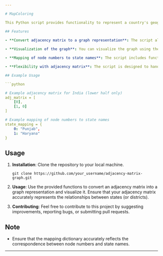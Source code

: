 ```yaml
---

# MapColoring

This Python script provides functionality to represent a country's geographic structure using an adjacency matrix, where states (or districts within states) are represented as nodes, and edges between them signify shared borders. The script is accompanied by an example implementation using India's states as nodes.

## Features

- **Convert adjacency matrix to a graph representation**: The script allows you to convert an adjacency matrix into a graph representation, where nodes represent states (or districts) and edges represent shared borders.
  
- **Visualization of the graph**: You can visualize the graph using the provided function, making it easier to understand the geographical relationships between states.

- **Mapping of node numbers to state names**: The script includes functionality to map node numbers to state names (or states and their districts), making it easier to interpret the graph representation.

- **Flexibility with adjacency matrix**: The script is designed to handle various formats of the adjacency matrix, including the lower half matrix. For example, providing only the lower half of the matrix also works, as the script intelligently converts it to the complete adjacency matrix.

## Example Usage

```python

# Example adjacency matrix for India (lower half only)
adj_matrix = [
    [0],
    [1, 0]
]

# Example mapping of node numbers to state names
state_mapping = {
    0: "Punjab",
    1: "Haryana"
}
```
## Usage

1. **Installation**: Clone the repository to your local machine.
   ```
   git clone https://github.com/your_username/adjacency-matrix-graph.git
   ```

2. **Usage**: Use the provided functions to convert an adjacency matrix into a graph representation and visualize it. Ensure that your adjacency matrix accurately represents the relationships between states (or districts).

3. **Contributing**: Feel free to contribute to this project by suggesting improvements, reporting bugs, or submitting pull requests.

## Note

- Ensure that the mapping dictionary accurately reflects the correspondence between node numbers and state names.

---
```

